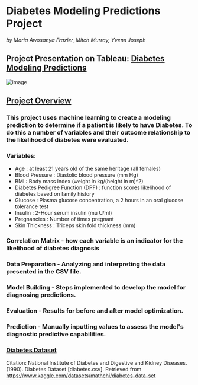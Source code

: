# Diabetes Modeling Predictions Project
*by Maria Awosanya Frazier, Mitch Murray, Yvens Joseph*
## Project Presentation on Tableau: <ins>[Diabetes Modeling Predictions](https://public.tableau.com/app/profile/maria.awosanya.frazier/viz/DiabetesModelingPredictions/DiabeteModelingPredictions?publish=yes)

![image](Project_DPM.png)

## <ins>Project Overview<ins>
### This project uses machine learning to create a modeling prediction to determine if a patient is likely to have Diabetes. To do this a number of variables and their outcome relationship to the likelihood of diabetes were evaluated. 
### Variables:
- Age : at least 21 years old of the same heritage (all females)
- Blood Pressure : Diastolic blood pressure (mm Hg)
- BMI : Body mass index (weight in kg/(height in m)^2)
- Diabetes Pedigree Function (DPF) : function scores likelihood of diabetes based on family history
- Glucose : Plasma glucose concentration, a 2 hours in an oral glucose tolerance test
- Insulin : 2-Hour serum insulin (mu U/ml)
- Pregnancies : Number of times pregnant
- Skin Thickness : Triceps skin fold thickness (mm)
### Correlation Matrix - how each variable is an indicator for the likelihood of diabetes diagnosis
### Data Preparation - Analyzing and interpreting the data presented in the CSV file.
### Model Building - Steps implemented to develop the model for diagnosing predictions.
### Evaluation - Results for before and after model optimization.
### Prediction - Manually inputting values to assess the model's diagnostic predictive capabilities.


### [Diabetes Dataset](Dataset/diabetes.csv) 
Citation: National Institute of Diabetes and Digestive and Kidney Diseases. (1990). Diabetes Dataset [diabetes.csv]. Retrieved from https://www.kaggle.com/datasets/mathchi/diabetes-data-set




